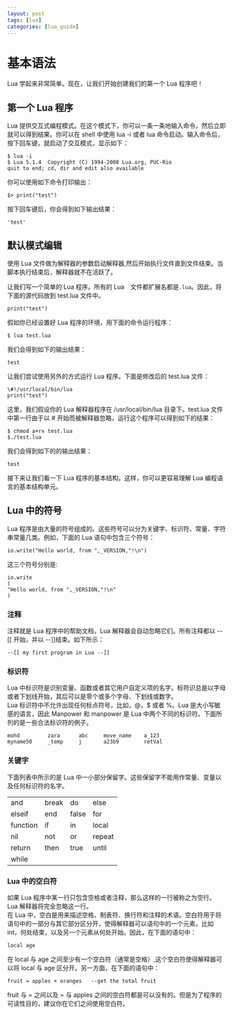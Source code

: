 ```yaml
---
layout: post
tags: [lua]
categories: [lua_guide]
---
```

# 基本语法  

Lua 学起来非常简单。现在，让我们开始创建我们的第一个 Lua 程序吧！  

## 第一个 Lua 程序  

Lua 提供交互式编程模式。在这个模式下，你可以一条一条地输入命令，然后立即就可以得到结果。你可以在 shell 中使用 lua -i 或者 lua 命令启动。输入命令后，按下回车键，就启动了交互模式，显示如下：  

```
$ lua -i 
$ Lua 5.1.4  Copyright (C) 1994-2008 Lua.org, PUC-Rio
quit to end; cd, dir and edit also available
```  

你可以使用如下命令打印输出：  

```
$> print("test")
```  

按下回车键后，你会得到如下输出结果：  

```
'test'
```  

## 默认模式编辑  

使用 Lua 文件做为解释器的参数启动解释器,然后开始执行文件直到文件结束。当脚本执行结束后，解释器就不在活跃了。 
 
让我们写一个简单的 Lua 程序。所有的 Lua　文件都扩展名都是`.lua`。因此，将下面的源代码放到 test.lua 文件中。  

```
print("test")
```  

假如你已经设置好 Lua 程序的环境，用下面的命令运行程序：  

```
$ lua test.lua
```  

我们会得到如下的输出结果：  

```
test
```  

让我们尝试使用另外的方式运行 Lua 程序。下面是修改后的 test.lua 文件：  

```
\#!/usr/local/bin/lua
print("test")
```  

这里，我们假设你的 Lua 解释器程序在 /usr/local/bin/lua 目录下。test.lua 文件中第一行由于以 # 开始而被解释器忽略，运行这个程序可以得到如下的结果：  

```
$ chmod a+rx test.lua
$./test.lua
```  

我们会得到如下的的输出结果：  

```
test
```  

接下来让我们看一下 Lua 程序的基本结构。这样，你可以更容易理解 Lua 编程语言的基本结构单元。  

## Lua 中的符号  

Lua 程序是由大量的符号组成的。这些符号可以分为关键字、标识符、常量、字符串常量几类。例如，下面的 Lua 语句中包含三个符号：  

```
io.write("Hello world, from ",_VERSION,"!\n")
```  

这三个符号分别是:  

```
io.write
(
"Hello world, from ",_VERSION,"!\n"
)
```

### 注释  

注释就是 Lua 程序中的帮助文档，Lua 解释器会自动忽略它们。所有注释都以 --[[ 开始，并以 --]]结束。如下所示：  

```
--[[ my first program in Lua --]]
```  

### 标识符  

Lua 中标识符是识别变量、函数或者其它用户自定义项的名字。标符识总是以字母或者下划线开始，其后可以是零个或多个字母、下划线或数字。  
Lua 标识符中不允许出现任何标点符号，比如，@，$ 或者 %。Lua 是大小写敏感的语言，因此 Manpower 和 manpower 是 Lua 中两个不同的标识符。下面所列的是一些合法标识符的例子。  

```
mohd         zara      abc     move_name    a_123
myname50     _temp     j       a23b9        retVal
```  

### 关键字  

下面列表中所示的是 Lua 中一小部分保留字。这些保留字不能用作常量、变量以及任何标识符的名字。  

<table>
	<tr>
	<td>and</td>
	<td>break</td>
	<td>do</td>
	<td>else</td>
	</tr>
	<tr>
	<td>elseif</td>
	<td>end</td>
	<td>false</td>
	<td>for</td>
	</tr>
	<tr>
	<td>function</td>
	<td>if</td>
	<td>in</td>
	<td>local</td>
	</tr>
	<tr>
	<td>nil</td>
	<td>not</td>
	<td>or</td>
	<td>repeat</td>
	</tr>
	<tr>
	<td>return</td>
	<td>then</td>
	<td>true</td>
	<td>until</td>
	</tr>
	<tr>
	<td>while</td>
	<td></td>
	<td></td>
	<td></td>
	</tr>
</table>

### Lua 中的空白符  

如果 Lua 程序中某一行只包含空格或者注释，那么这样的一行被称之为空行。 Lua 解释器将完全忽略这一行。  
在 Lua 中，空白是用来描述空格、制表符、换行符和注释的术语。空白符用于将语句中的一部分与其它部分区分开，使得解释器可以语句中的一个元素，比如 int，何处结束，以及另一个元素从何处开始。因此，在下面的语句中：  

```
local age
```  

在 local 与 age 之间至少有一个空白符（通常是空格）,这个空白符使得解释器可以将 local 与 age 区分开。另一方面，在下面的语句中：  

```
fruit = apples + oranges   --get the total fruit
```  

fruit 与 = 之间以及 = 与 apples 之间的空白符都是可以没有的。但是为了程序的可读性目的，建议你在它们之间使用空白符。
